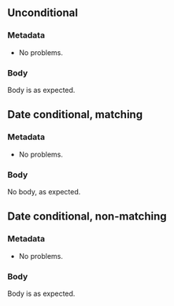 ## Unconditional

### Metadata

* No problems.

### Body

Body is as expected.

## Date conditional, matching

### Metadata

* No problems.

### Body

No body, as expected.

## Date conditional, non-matching

### Metadata

* No problems.

### Body

Body is as expected.
